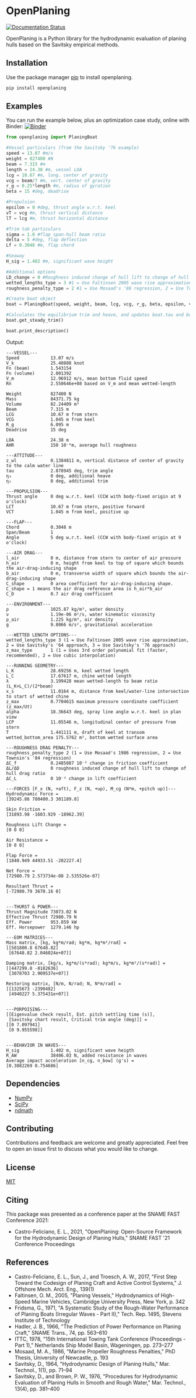 # OpenPlaning

[![Documentation Status](https://readthedocs.org/projects/openplaning/badge/?version=latest)](https://openplaning.readthedocs.io/en/latest/?badge=latest)

OpenPlaning is a Python library for the hydrodynamic evaluation of planing hulls based on the Savitsky empirical methods.

## Installation

Use the package manager [pip](https://pip.pypa.io/en/stable/) to install openplaning.

```bash
pip install openplaning
```

## Examples

You can run the example below, plus an optimization case study, online with Binder:
[![Binder](https://mybinder.org/badge_logo.svg)](https://mybinder.org/v2/gh/elcf/binder-openplaning/main?filepath=OpenPlaningExamples.ipynb)

```python
from openplaning import PlaningBoat

#Vessel particulars (from the Savitsky '76 example)
speed = 13.07 #m/s
weight = 827400 #N
beam = 7.315 #m
length = 24.38 #m, vessel LOA
lcg = 10.67 #m, long. center of gravity
vcg = beam/7 #m, vert. center of gravity
r_g = 0.25*length #m, radius of gyration
beta = 15 #deg, deadrise

#Propulsion
epsilon = 0 #deg, thrust angle w.r.t. keel
vT = vcg #m, thrust vertical distance
lT = lcg #m, thrust horizontal distance

#Trim tab particulars
sigma = 1.0 #flap span-hull beam ratio
delta = 5 #deg, flap deflection
Lf = 0.3048 #m, flap chord

#Seaway
H_sig = 1.402 #m, significant wave height

#Additional options
LD_change = 0 #Roughness induced change of hull lift to change of hull drag ratio (dimensionless). Defaults to -1.1 (ITTC '78 foil section value).
wetted_lengths_type = 3 #1 = Use Faltinsen 2005 wave rise approximation, 2 = Use Savitsky's '64 approach, 3 = Use Savitsky's '76 approach. Defaults to 1.
roughness_penalty_type = 2 #1 = Use Mosaad's '86 regression, 2 = Use Townsin's '84 regression. Defaults to 1.

#Create boat object
boat = PlaningBoat(speed, weight, beam, lcg, vcg, r_g, beta, epsilon, vT, lT, length, H_sig, LD_change=LD_change, Lf=Lf, sigma=sigma, delta=delta, wetted_lengths_type=wetted_lengths_type, roughness_penalty_type=roughness_penalty_type)

#Calculates the equilibrium trim and heave, and updates boat.tau and boat.z_wl
boat.get_steady_trim()

boat.print_description()
```

Output:
```plaintext
---VESSEL---
Speed            13.07 m/s
V_k              25.40808 knot
Fn (beam)        1.543154 
Fn (volume)      2.001392 
V_m              12.96912 m/s, mean bottom fluid speed
Rn               2.550646e+08 based on V_m and mean wetted-length

Weight           827400 N
Mass             84371.75 kg
Volume           82.24409 m³
Beam             7.315 m
LCG              10.67 m from stern
VCG              1.045 m from keel
R_g              6.095 m
Deadrise         15 deg

LOA              24.38 m
AHR              150 10⁻⁶m, average hull roughness

---ATTITUDE---
z_wl             0.1384811 m, vertical distance of center of gravity to the calm water line
tau              2.878945 deg, trim angle
η₃               0 deg, additional heave
η₅               0 deg, additional trim

---PROPULSION---
Thrust angle     0 deg w.r.t. keel (CCW with body-fixed origin at 9 o'clock)
LCT              10.67 m from stern, positive forward
VCT              1.045 m from keel, positive up

---FLAP---
Chord            0.3048 m
Span/Beam        1 
Angle            5 deg w.r.t. keel (CCW with body-fixed origin at 9 o'clock)

---AIR DRAG---
l_air            0 m, distance from stern to center of air pressure
h_air            0 m, height from keel to top of square which bounds the air-drag-inducing shape
b_air            0 m, transverse width of square which bounds the air-drag-inducing shape
C_shape          0 area coefficient for air-drag-inducing shape. C_shape = 1 means the air drag reference area is h_air*b_air
C_D              0.7 air drag coefficient

---ENVIRONMENT---
ρ                1025.87 kg/m³, water density
ν                1.19e-06 m²/s, water kinematic viscosity
ρ_air            1.225 kg/m³, air density
g                9.8066 m/s², gravitational acceleration

---WETTED LENGTH OPTIONS---
wetted_lengths_type 3 (1 = Use Faltinsen 2005 wave rise approximation, 2 = Use Savitsky's '64 approach, 3 = Use Savitsky's '76 approach)
z_max_type       1 (1 = Uses 3rd order polynomial fit (faster, recommended), 2 = Use cubic interpolation)

---RUNNING GEOMETRY---
L_K              28.69256 m, keel wetted length
L_C              17.67617 m, chine wetted length
λ                3.199428 mean wetted-length to beam ratio (L_K+L_C)/(2*beam)
x_s              11.0164 m, distance from keel/water-line intersection to start of wetted chine
z_max            0.7704615 maximum pressure coordinate coefficient (z_max/Ut)
alpha            18.36643 deg, spray line angle w.r.t. keel in plan view
LCP              11.05546 m, longitudinal center of pressure from stern
T                1.441111 m, draft of keel at transom
wetted_bottom_area 175.5762 m², bottom wetted surface area

---ROUGHNESS DRAG PENALTY---
roughness_penalty_type 2 (1 = Use Mosaad's 1986 regression, 2 = Use Townsin's '84 regression)
ΔC_f             0.2485087 10⁻³ change in friction coefficient
ΔL/ΔD            0 roughness induced change of hull lift to change of hull drag ratio
ΔC_L             0 10⁻³ change in lift coefficient

---FORCES [F_x (N, +aft), F_z (N, +up), M_cg (N*m, +pitch up)]---
Hydrodynamic Force =
[39245.86 780400.3 301189.8]

Skin Friction =
[31893.98 -1603.929 -18962.39]

Roughness Lift Change =
[0 0 0]

Air Resistance =
[0 0 0]

Flap Force =
[1840.949 44933.51 -282227.4]

Net Force =
[72980.79 2.573734e-08 2.535526e-07]

Resultant Thrust =
[-72980.79 3670.16 0]


---THURST & POWER---
Thrust Magnitude 73073.02 N
Effective Thrust 72980.79 N
Eff. Power       953.859 kW
Eff. Horsepower  1279.146 hp

---EOM MATRICES---
Mass matrix, [kg, kg*m/rad; kg*m, kg*m²/rad] =
[[501800.8 67648.82]
 [67648.82 2.046024e+07]]

Damping matrix, [kg/s, kg*m/(s*rad); kg*m/s, kg*m²/(s*rad)] =
[[447299.8 -8182636]
 [3078703 2.909537e+07]]

Restoring matrix, [N/m, N/rad; N, N*m/rad] =
[[1325673 -2390482]
 [4940227 5.375431e+07]]


---PORPOISING---
[[Eigenvalue check result, Est. pitch settling time (s)],
 [Savitsky chart result, Critical trim angle (deg)]] =
[[0 7.097941]
 [0 9.955598]]


---BEHAVIOR IN WAVES---
H_sig            1.402 m, significant wave heigth
R_AW             38406.03 N, added resistance in waves
Average impact acceleration [n_cg, n_bow] (g's) =
[0.3082269 0.754686]
```

## Dependencies

* [NumPy](https://numpy.org/)
* [SciPy](https://www.scipy.org/)
* [ndmath](https://github.com/elcf/python-ndmath)

## Contributing
Contributions and feedback are welcome and greatly appreciated. Feel free to open an issue first to discuss what you would like to change.

## License
[MIT](https://choosealicense.com/licenses/mit/)

## Citing
This package was presented as a conference paper at the SNAME FAST Conference 2021:
* Castro-Feliciano, E. L., 2021, "OpenPlaning: Open-Source Framework for the Hydrodynamic Design of Planing Hulls," SNAME FAST '21 Conference Proceedings

## References
* Castro-Feliciano, E. L., Sun, J., and Troesch, A. W., 2017, "First Step Toward the Codesign of Planing Craft and Active Control Systems," J. Offshore Mech. Arct. Eng., 139(1)
* Faltinsen, O. M., 2005, "Planing Vessels," Hydrodynamics of High-Speed Marine Vehicles, Cambridge University Press, New York, p. 342
* Fridsma, G., 1971, "A Systematic Study of the Rough-Water Performance of Planing Boats (Irregular Waves - Part II)," Tech. Rep. 1495, Stevens Institute of Technology
* Hadler, J. B., 1966, "The Prediction of Power Performance on Planing Craft," SNAME Trans., 74, pp. 563–610
* ITTC, 1978, "15th International Towing Tank Conference (Proceedings - Part 1)," Netherlands Ship Model Basin, Wageningen, pp. 273–277
* Mosaad, M. A., 1986, "Marine Propeller Roughness Penalties," PhD Thesis, University of Newcastle, p. 193
* Savitsky, D., 1964, "Hydrodynamic Design of Planing Hulls," Mar. Technol., 1(1), pp. 71–94
* Savitsky, D., and Brown, P. W., 1976, "Procedures for Hydrodynamic Evaluation of Planing Hulls in Smooth and Rough Water," Mar. Technol., 13(4), pp. 381–400
